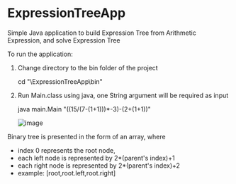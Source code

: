 # ExpressionTreeApp
Simple Java application to build Expression Tree from Arithmetic Expression, and solve Expression Tree

To run the application:

1. Change directory to the bin folder of the project 
   
   cd "\ExpressionTreeApp\bin"

2. Run Main.class using java, one String argument will be required as input
   
   java main.Main "((15/(7-(1+1)))*-3)-(2+(1+1))"
   
   ![image](https://user-images.githubusercontent.com/87886381/193870194-668616dd-10e2-4c55-b96b-5dd4821a58d5.png)
   
Binary tree is presented in the form of an array, where 
 - index 0 represents the root node, 
 - each left node is represented by 2*(parent's index)+1 
 - each right node is represented by 2*(parent's index)+2
 - example: [root,root.left,root.right]
